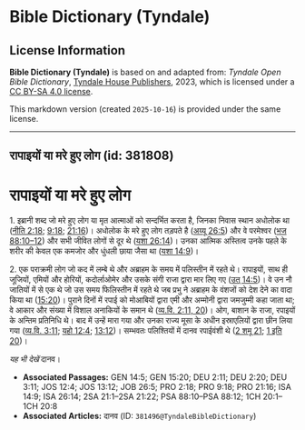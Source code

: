 # Bible Dictionary (Tyndale)

## License Information

**Bible Dictionary (Tyndale)** is based on and adapted from: _Tyndale Open Bible Dictionary_, [Tyndale House Publishers](https://tyndaleopenresources.com/), 2023, which is licensed under a [CC BY-SA 4.0 license](https://creativecommons.org/licenses/by-sa/4.0/legalcode.en).

This markdown version (created `2025-10-16`) is provided under the same license.



--------------------------------

## रापाइयों या मरे हुए लोग (id: 381808)

रापाइयों या मरे हुए लोग
=======================

1\. इब्रानी शब्द जो मरे हुए लोग या मृत आत्माओं को सन्दर्भित करता है, जिनका निवास स्थान अधोलोक था ([नीति 2:18](https://ref.ly/Prov2:18); [9:18](https://ref.ly/Prov9:18); [21:16](https://ref.ly/Prov21:16))। अधोलोक के मरे हुए लोग तड़पते है ([अय्यू 26:5](https://ref.ly/Job26:5)) और वे परमेश्वर ([भज 88:10–12](https://ref.ly/Ps88:10-Ps88:12)) और सभी जीवित लोगों से दूर थे ([यशा 26:14](https://ref.ly/Isa26:14))। उनका आत्मिक अस्तित्व उनके पहले के शरीर की केवल एक कमजोर और धुंधली छाया जैसा था ([यशा 14:9](https://ref.ly/Isa14:9))।

2\. एक पराक्रमी लोग जो कद में लम्बे थे और अब्राहम के समय में पलिस्तीन में रहते थे। रापाइयों, साथ ही जूजियों, एमियों और होरियों, कदोर्लाओमेर और उसके संगी राजा द्वारा मार लिए गए ([उत् 14:5](https://ref.ly/Gen14:5))। वे उन नौ जातियों में से एक थे जो उस समय फिलिस्तीन में रहते थे जब प्रभु ने अब्राहम के वंशजों को देश देने का वादा किया था ([15:20](https://ref.ly/Gen15:20))। पुराने दिनों में रपाई को मोआबियों द्वारा एमी और अम्मोनी द्वारा जमजुम्मी कहा जाता था; वे आकार और संख्या में विशाल अनाकियों के समान थे ([व्य.वि. 2:11, 20](https://ref.ly/Deut2:11,Deut2:20))। ओग, बाशान के राजा, रपाइयों के अन्तिम प्रतिनिधि थे। बाद में उन्हें मारा गया और उनका राज्य मूसा के अधीन इस्राएलियों द्वारा छीन लिया गया ([व्य.वि. 3:11](https://ref.ly/Deut3:11); [यहो 12:4](https://ref.ly/Josh12:4); [13:12](https://ref.ly/Josh13:12))। सम्भवतः पलिश्तियों में दानव रपाईवंशी थे ([2 शमू 21](https://ref.ly/2Sam21:1-2Sam21:22); [1 इति 20](https://ref.ly/1Chr20:1-1Chr20:8))।

*यह भी देखें* दानव।

* **Associated Passages:** GEN 14:5; GEN 15:20; DEU 2:11; DEU 2:20; DEU 3:11; JOS 12:4; JOS 13:12; JOB 26:5; PRO 2:18; PRO 9:18; PRO 21:16; ISA 14:9; ISA 26:14; 2SA 21:1–2SA 21:22; PSA 88:10–PSA 88:12; 1CH 20:1–1CH 20:8
* **Associated Articles:** दानव (ID: `381496@TyndaleBibleDictionary`)


